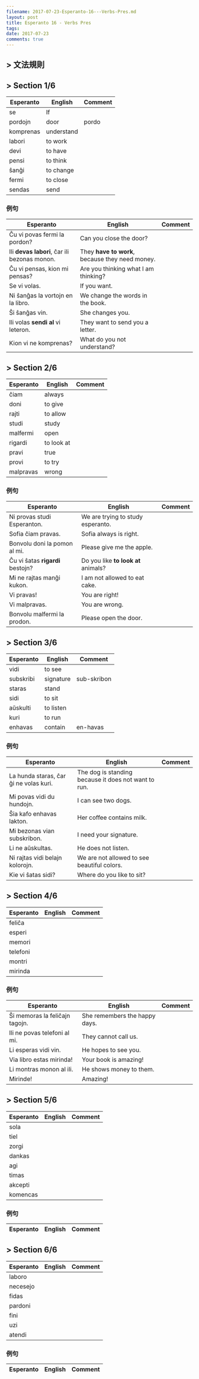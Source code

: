 ```yaml
---
filename: 2017-07-23-Esperanto-16---Verbs-Pres.md
layout: post
title: Esperanto 16 - Verbs Pres
tags: 
date: 2017-07-23
comments: true
---
```



## > 文法規則

## > Section 1/6

|Esperanto|English|Comment|
|---|---|---|
|se|If||
|pordojn|door|pordo|
|komprenas|understand||
|labori|to work||
|devi|to have||
|pensi|to think||
|ŝanĝi|to change||
|fermi|to close||
|sendas|send||

### 例句

|Esperanto|English|Comment|
|---|---|---|
|Ĉu vi povas fermi la pordon?|Can you close the door?||
|Ili **devas labori**, ĉar ili bezonas monon.|They **have to work**, because they need money.||
|Ĉu vi pensas, kion mi pensas?|Are you thinking what I am thinking?||
|Se vi volas.|If you want.||
|Ni ŝanĝas la vortojn en la libro.|We change the words in the book.||
|Ŝi ŝanĝas vin.|She changes you.||
|Ili volas **sendi al** vi leteron.|They want to send you a letter.||
|Kion vi ne komprenas?|What do you not understand?||

## > Section 2/6

|Esperanto|English|Comment|
|---|---|---|
|ĉiam|always||
|doni|to give||
|rajti|to allow||
|studi|study||
|malfermi|open||
|rigardi|to look at||
|pravi|true||
|provi|to try||
|malpravas|wrong||

### 例句

|Esperanto|English|Comment|
|---|---|---|
|Ni provas studi Esperanton.|We are trying to study esperanto.||
|Sofia ĉiam pravas.|Sofia always is right.||
|Bonvolu doni la pomon al mi.|Please give me the apple.||
|Ĉu vi ŝatas **rigardi** bestojn?|Do you like **to look at** animals?||
|Mi ne rajtas manĝi kukon.|I am not allowed to eat cake.||
|Vi pravas!|You are right!||
|Vi malpravas.|You are wrong.||
|Bonvolu malfermi la prodon.|Please open the door.||

## > Section 3/6

|Esperanto|English|Comment|
|---|---|---|
|vidi|to see||
|subskribi|signature|sub-skribon|
|staras|stand||
|sidi|to sit||
|aŭskulti|to listen||
|kuri|to run||
|enhavas|contain|en-havas|

### 例句

|Esperanto|English|Comment|
|---|---|---|
|La hunda staras, ĉar ĝi ne volas kuri.|The dog is standing because it does not want to run.||
|Mi povas vidi du hundojn.|I can see two dogs.||
|Ŝia kafo enhavas lakton.|Her coffee contains milk.||
|Mi bezonas vian subskribon.|I need your signature.||
|Li ne aŭskultas.|He does not listen.||
|Ni rajtas vidi belajn kolorojn.|We are not allowed to see beautiful colors.||
|Kie vi ŝatas sidi?|Where do you like to sit?||

## > Section 4/6

|Esperanto|English|Comment|
|---|---|---|
|feliĉa|||
|esperi|||
|memori|||
|telefoni|||
|montri|||
|mirinda|||

### 例句

|Esperanto|English|Comment|
|---|---|---|
|Ŝi memoras la feliĉajn tagojn.|She remembers the happy days.||
|Ili ne povas telefoni al mi.|They cannot call us.||
|Li esperas vidi vin.|He hopes to see you.||
|Via libro estas mirinda!|Your book is amazing!||
|Li montras monon al ili.|He shows money to them.||
|Mirinde!|Amazing!||

## > Section 5/6

|Esperanto|English|Comment|
|---|---|---|
|sola|||
|tiel|||
|zorgi|||
|dankas|||
|agi|||
|timas|||
|akcepti|||
|komencas|||

### 例句

|Esperanto|English|Comment|
|---|---|---|

## > Section 6/6

|Esperanto|English|Comment|
|---|---|---|
|laboro|||
|necesejo|||
|fidas|||
|pardoni|||
|fini|||
|uzi|||
|atendi|||

### 例句

|Esperanto|English|Comment|
|---|---|---|
